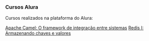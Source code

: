 ### Cursos Alura

Cursos realizados na plataforma do Alura:

[Apache Camel: O framework de integração entre sistemas](https://github.com/dpalmas/apache-camel.git)
[Redis I: Armazenando chaves e valores](https://github.com/dpalmas/redis1.git)

